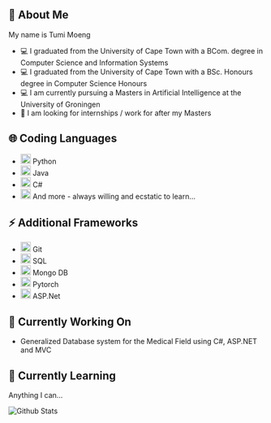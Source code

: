 ## 🔮 About Me
My name is Tumi Moeng
- 💻 I graduated from the University of Cape Town with a BCom. degree in Computer Science and Information Systems
- 💻 I graduated from the University of Cape Town with a BSc. Honours degree in Computer Science Honours
- 💻 I am currently pursuing a Masters in Artificial Intelligence at the University of Groningen
- 🔧 I am looking for internships / work for after my Masters

## 🌐 Coding Languages
- <img src=https://img.icons8.com/dusk/2x/python.png width="20" height="20"> Python
- <img src=https://img.icons8.com/dusk/2x/java-coffee-cup-logo.png width="20" height="20"> Java
- <img src=https://img.icons8.com/color/2x/c-sharp-logo.png width="20" height="20"> C#
- <img src=https://img.icons8.com/dusk/2x/learn-more.png width="20" height="20"> And more - always willing and ecstatic to learn...

## ⚡ Additional Frameworks
- <img src=https://img.icons8.com/ios-filled/2x/git.png width="20" height="20"> Git
- <img src=https://img.icons8.com/plasticine/2x/add-database.png width="20" height="20"> SQL
- <img src=https://img.icons8.com/plasticine/2x/add-database.png width="20" height="20"> Mongo DB
- <img src=https://img.icons8.com/cotton/2x/torch.png width="20" height="20"> Pytorch
- <img src=https://img.icons8.com/dotty/2x/asp.png width="20" height="20"> ASP.Net

## 🔭 Currently Working On
- Generalized Database system for the Medical Field using C#, ASP.NET and MVC

## 🌱 Currently Learning
Anything I can...

![Github Stats](https://github-readme-stats.vercel.app/api?username=DarkPr0digy&count_private=true&show_icons=true&include_all_commits=true&hide=issues&theme=graywhite)
<!--
**DarkPr0digy/DarkPr0digy** is a ✨ _special_ ✨ repository because its `README.md` (this file) appears on your GitHub profile.

Here are some ideas to get you started:

- 🔭 I’m currently working on ...
- 🌱 I’m currently learning ...
- 👯 I’m looking to collaborate on ...
- 🤔 I’m looking for help with ...
- 💬 Ask me about ...
- 📫 How to reach me: ...
- 😄 Pronouns: ...
- ⚡ Fun fact: ...
-->

